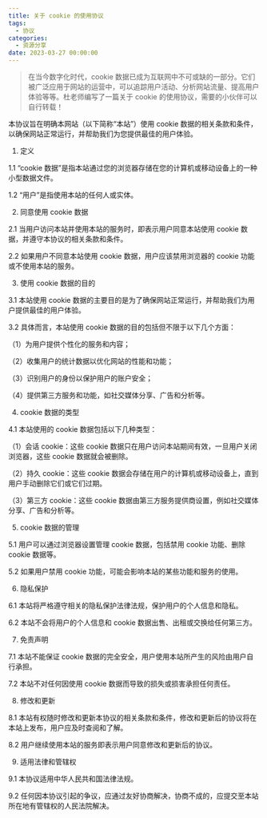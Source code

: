 ```yaml
---
title: 关于 cookie 的使用协议
tags:
  - 协议
categories:
  - 资源分享
date: 2023-03-27 00:00:00
---
```


> 在当今数字化时代，cookie 数据已成为互联网中不可或缺的一部分。它们被广泛应用于网站的运营中，可以追踪用户活动、分析网站流量、提高用户体验等等。杜老师编写了一篇关于 cookie 的使用协议，需要的小伙伴可以自行转载！

<!-- more -->

本协议旨在明确本网站（以下简称“本站”）使用 cookie 数据的相关条款和条件，以确保网站正常运行，并帮助我们为您提供最佳的用户体验。

1. 定义

1.1 “cookie 数据”是指本站通过您的浏览器存储在您的计算机或移动设备上的一种小型数据文件。

1.2 “用户”是指使用本站的任何人或实体。

2. 同意使用 cookie 数据

2.1 当用户访问本站并使用本站的服务时，即表示用户同意本站使用 cookie 数据，并遵守本协议的相关条款和条件。

2.2 如果用户不同意本站使用 cookie 数据，用户应该禁用浏览器的 cookie 功能或不使用本站的服务。

3. 使用 cookie 数据的目的

3.1 本站使用 cookie 数据的主要目的是为了确保网站正常运行，并帮助我们为用户提供最佳的用户体验。

3.2 具体而言，本站使用 cookie 数据的目的包括但不限于以下几个方面：

（1）为用户提供个性化的服务和内容；

（2）收集用户的统计数据以优化网站的性能和功能；

（3）识别用户的身份以保护用户的账户安全；

（4）提供第三方服务和功能，如社交媒体分享、广告和分析等。

4. cookie 数据的类型

4.1 本站使用的 cookie 数据包括以下几种类型：

（1）会话 cookie：这些 cookie 数据只在用户访问本站期间有效，一旦用户关闭浏览器，这些 cookie 数据就会被删除。

（2）持久 cookie：这些 cookie 数据会存储在用户的计算机或移动设备上，直到用户手动删除它们或它们过期。

（3）第三方 cookie：这些 cookie 数据由第三方服务提供商设置，例如社交媒体分享、广告和分析等。

5. cookie 数据的管理

5.1 用户可以通过浏览器设置管理 cookie 数据，包括禁用 cookie 功能、删除 cookie 数据等。

5.2 如果用户禁用 cookie 功能，可能会影响本站的某些功能和服务的使用。

6. 隐私保护

6.1 本站将严格遵守相关的隐私保护法律法规，保护用户的个人信息和隐私。

6.2 本站不会将用户的个人信息和 cookie 数据出售、出租或交换给任何第三方。

7. 免责声明

7.1 本站不能保证 cookie 数据的完全安全，用户使用本站所产生的风险由用户自行承担。

7.2 本站不对任何因使用 cookie 数据而导致的损失或损害承担任何责任。

8. 修改和更新

8.1 本站有权随时修改和更新本协议的相关条款和条件，修改和更新后的协议将在本站上发布，用户应及时查阅和了解。

8.2 用户继续使用本站的服务即表示用户同意修改和更新后的协议。

9. 适用法律和管辖权

9.1 本协议适用中华人民共和国法律法规。

9.2 任何因本协议引起的争议，应通过友好协商解决，协商不成的，应提交至本站所在地有管辖权的人民法院解决。